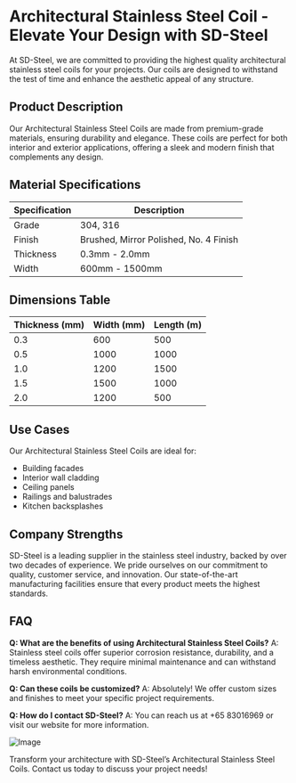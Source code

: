 # Architectural Stainless Steel Coil - Elevate Your Design with SD-Steel

At SD-Steel, we are committed to providing the highest quality architectural stainless steel coils for your projects. Our coils are designed to withstand the test of time and enhance the aesthetic appeal of any structure.

## Product Description
Our Architectural Stainless Steel Coils are made from premium-grade materials, ensuring durability and elegance. These coils are perfect for both interior and exterior applications, offering a sleek and modern finish that complements any design.

## Material Specifications
| Specification | Description |
|---------------|-------------|
| Grade         | 304, 316    |
| Finish        | Brushed, Mirror Polished, No. 4 Finish |
| Thickness     | 0.3mm - 2.0mm |
| Width         | 600mm - 1500mm |

## Dimensions Table
| Thickness (mm) | Width (mm) | Length (m) |
|----------------|------------|------------|
| 0.3            | 600        | 500        |
| 0.5            | 1000       | 1000       |
| 1.0            | 1200       | 1500       |
| 1.5            | 1500       | 1000       |
| 2.0            | 1200       | 500        |

## Use Cases
Our Architectural Stainless Steel Coils are ideal for:
- Building facades
- Interior wall cladding
- Ceiling panels
- Railings and balustrades
- Kitchen backsplashes

## Company Strengths
SD-Steel is a leading supplier in the stainless steel industry, backed by over two decades of experience. We pride ourselves on our commitment to quality, customer service, and innovation. Our state-of-the-art manufacturing facilities ensure that every product meets the highest standards.

## FAQ
**Q: What are the benefits of using Architectural Stainless Steel Coils?**
A: Stainless steel coils offer superior corrosion resistance, durability, and a timeless aesthetic. They require minimal maintenance and can withstand harsh environmental conditions.

**Q: Can these coils be customized?**
A: Absolutely! We offer custom sizes and finishes to meet your specific project requirements.

**Q: How do I contact SD-Steel?**
A: You can reach us at +65 83016969 or visit our website for more information.

![Image](https://github.com/user-attachments/assets/2567258e-e124-4816-932d-1809bd27ef0b)

Transform your architecture with SD-Steel’s Architectural Stainless Steel Coils. Contact us today to discuss your project needs!